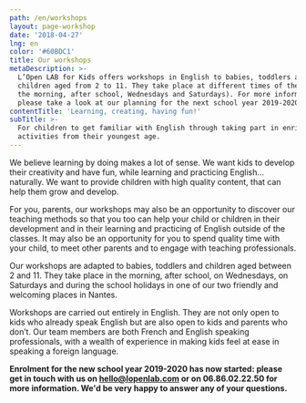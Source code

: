 ```yaml
---
path: /en/workshops
layout: page-workshop
date: '2018-04-27'
lng: en
color: '#60BDC1'
title: Our workshops
metaDescription: >-
  L’Open LAB for Kids offers workshops in English to babies, toddlers and
  children aged from 2 to 11. They take place at different times of the day (in
  the morning, after school, Wednesdays and Saturdays). For more information,
  please take a look at our planning for the next school year 2019-2020.
contentTitle: 'Learning, creating, having fun!'
subTitle: >-
  For children to get familiar with English through taking part in enriching
  activities from their youngest age.
---
```

We believe learning by doing makes a lot of sense. We want kids to develop their creativity and have fun, while learning and practicing English… naturally. We want to provide children with high quality content, that can help them grow and develop.

For you, parents, our workshops may also be an opportunity to discover our teaching methods so that you too can help your child or children in their development and in their learning and practicing of English outside of the classes. It may also be an opportunity for you to spend quality time with your child, to meet other parents and to engage with teaching professionals.

Our workshops are adapted to babies, toddlers and children aged between 2 and 11. They take place in the morning, after school, on Wednesdays, on Saturdays and during the school holidays in one of our two friendly and welcoming places in Nantes.

Workshops are carried out entirely in English. They are not only open to kids who already speak English but are also open to kids and parents who don’t. Our team members are both French and English speaking professionals, with a wealth of experience in making kids feel at ease in speaking a foreign language.

**Enrolment for the new school year 2019-2020 has now started: please get in touch with us on hello@lopenlab.com or on 06.86.02.22.50 for more information. We'd be very happy to answer any of your questions.**
